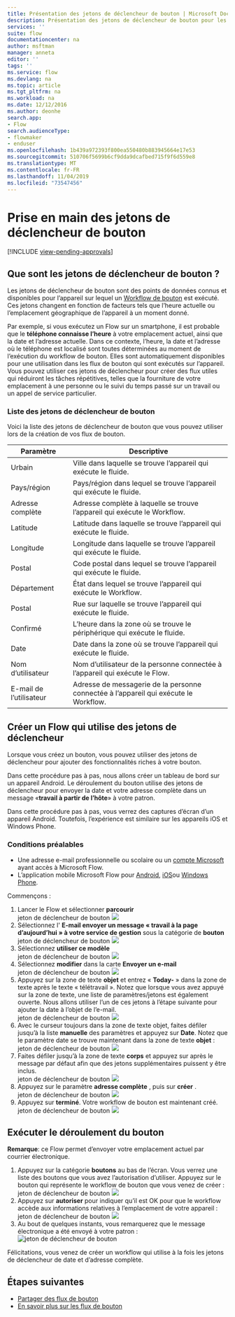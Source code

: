 ```yaml
---
title: Présentation des jetons de déclencheur de bouton | Microsoft Docs
description: Présentation des jetons de déclencheur de bouton pour les flux de bouton Microsoft.
services: ''
suite: flow
documentationcenter: na
author: msftman
manager: anneta
editor: ''
tags: ''
ms.service: flow
ms.devlang: na
ms.topic: article
ms.tgt_pltfrm: na
ms.workload: na
ms.date: 12/12/2016
ms.author: deonhe
search.app:
- Flow
search.audienceType:
- flowmaker
- enduser
ms.openlocfilehash: 1b439a972393f800ea550480b883945664e17e53
ms.sourcegitcommit: 510706f5699b6cf9dda9dcafbed715f9f6d559e8
ms.translationtype: MT
ms.contentlocale: fr-FR
ms.lasthandoff: 11/04/2019
ms.locfileid: "73547456"
---
```

# <a name="get-started-with-button-trigger-tokens"></a>Prise en main des jetons de déclencheur de bouton
[!INCLUDE [view-pending-approvals](includes/cc-rebrand.md)]
## <a name="what-are-button-trigger-tokens"></a>Que sont les jetons de déclencheur de bouton ?
Les jetons de déclencheur de bouton sont des points de données connus et disponibles pour l’appareil sur lequel un [Workflow de bouton](introduction-to-button-flows.md) est exécuté. Ces jetons changent en fonction de facteurs tels que l’heure actuelle ou l’emplacement géographique de l’appareil à un moment donné.  

Par exemple, si vous exécutez un Flow sur un smartphone, il est probable que le **téléphone connaisse l’heure** à votre emplacement actuel, ainsi que la date et l’adresse actuelle. Dans ce contexte, l’heure, la date et l’adresse où le téléphone est localisé sont toutes déterminées au moment de l’exécution du workflow de bouton. Elles sont automatiquement disponibles pour une utilisation dans les flux de bouton qui sont exécutés sur l’appareil. Vous pouvez utiliser ces jetons de déclencheur pour créer des flux utiles qui réduiront les tâches répétitives, telles que la fourniture de votre emplacement à une personne ou le suivi du temps passé sur un travail ou un appel de service particulier.

### <a name="list-of-button-trigger-tokens"></a>Liste des jetons de déclencheur de bouton
Voici la liste des jetons de déclencheur de bouton que vous pouvez utiliser lors de la création de vos flux de bouton.

| Paramètre | Descriptive |
| --- | --- |
| Urbain |Ville dans laquelle se trouve l’appareil qui exécute le fluide. |
| Pays/région |Pays/région dans lequel se trouve l’appareil qui exécute le fluide. |
| Adresse complète |Adresse complète à laquelle se trouve l’appareil qui exécute le Workflow. |
| Latitude |Latitude dans laquelle se trouve l’appareil qui exécute le fluide. |
| Longitude |Longitude dans laquelle se trouve l’appareil qui exécute le fluide. |
| Postal |Code postal dans lequel se trouve l’appareil qui exécute le fluide. |
| Département |État dans lequel se trouve l’appareil qui exécute le Workflow. |
| Postal |Rue sur laquelle se trouve l’appareil qui exécute le fluide. |
| Confirmé |L’heure dans la zone où se trouve le périphérique qui exécute le fluide. |
| Date |Date dans la zone où se trouve l’appareil qui exécute le fluide. |
| Nom d’utilisateur |Nom d’utilisateur de la personne connectée à l’appareil qui exécute le Flow. |
| E-mail de l’utilisateur |Adresse de messagerie de la personne connectée à l’appareil qui exécute le Workflow. |

## <a name="create-a-button-flow-that-uses-trigger-tokens"></a>Créer un Flow qui utilise des jetons de déclencheur
Lorsque vous créez un bouton, vous pouvez utiliser des jetons de déclencheur pour ajouter des fonctionnalités riches à votre bouton.

Dans cette procédure pas à pas, nous allons créer un tableau de bord sur un appareil Android. Le déroulement du bouton utilise des jetons de déclencheur pour envoyer la date et votre adresse complète dans un message «**travail à partir de l’hôte**» à votre patron.

Dans cette procédure pas à pas, vous verrez des captures d’écran d’un appareil Android. Toutefois, l’expérience est similaire sur les appareils iOS et Windows Phone.

### <a name="prerequisites"></a>Conditions préalables
* Une adresse e-mail professionnelle ou scolaire ou un [compte Microsoft](https://account.microsoft.com/about?refd=www.microsoft.com) ayant accès à Microsoft Flow.
* L’application mobile Microsoft Flow pour [Android](https://aka.ms/flowmobiledocsandroid), [iOS](https://aka.ms/flowmobiledocsios)ou [Windows Phone](https://aka.ms/flowmobilewindows).

Commençons :

1. Lancer le Flow et sélectionner **parcourir**   
   jeton de déclencheur de bouton ![](./media/introduction-to-button-trigger-tokens/1.png)  
2. Sélectionnez l' **E-mail envoyer un message « travail à la page d’aujourd’hui » à votre service de gestion** sous la catégorie de **bouton**   
   jeton de déclencheur de bouton ![](./media/introduction-to-button-trigger-tokens/2.png)  
3. Sélectionnez **utiliser ce modèle**  
   jeton de déclencheur de bouton ![](./media/introduction-to-button-trigger-tokens/3.png)  
4. Sélectionnez **modifier** dans la carte **Envoyer un e-mail**  
   jeton de déclencheur de bouton ![](./media/introduction-to-button-trigger-tokens/3-5.png)  
5. Appuyez sur la zone de texte **objet** et entrez « **Today-** » dans la zone de texte après le texte « télétravail ». Notez que lorsque vous avez appuyé sur la zone de texte, une liste de paramètres/jetons est également ouverte. Nous allons utiliser l’un de ces jetons à l’étape suivante pour ajouter la date à l’objet de l’e-mail.  
   jeton de déclencheur de bouton ![](./media/introduction-to-button-trigger-tokens/4.png)  
6. Avec le curseur toujours dans la zone de texte objet, faites défiler jusqu’à la liste **manuelle** des paramètres et appuyez sur **Date**. Notez que le paramètre date se trouve maintenant dans la zone de texte **objet** :  
   jeton de déclencheur de bouton ![](./media/introduction-to-button-trigger-tokens/6.png)  
7. Faites défiler jusqu’à la zone de texte **corps** et appuyez sur après le message par défaut afin que des jetons supplémentaires puissent y être inclus.  
   jeton de déclencheur de bouton ![](./media/introduction-to-button-trigger-tokens/7.png)  
8. Appuyez sur le paramètre **adresse complète** , puis sur **créer** .  
   jeton de déclencheur de bouton ![](./media/introduction-to-button-trigger-tokens/8.png)  
9. Appuyez sur **terminé**. Votre workflow de bouton est maintenant créé.  
   jeton de déclencheur de bouton ![](./media/introduction-to-button-trigger-tokens/9.png)  

## <a name="run-the-button-flow"></a>Exécuter le déroulement du bouton
**Remarque**: ce Flow permet d’envoyer votre emplacement actuel par courrier électronique.  

1. Appuyez sur la catégorie **boutons** au bas de l’écran. Vous verrez une liste des boutons que vous avez l’autorisation d’utiliser. Appuyez sur le bouton qui représente le workflow de bouton que vous venez de créer :  
   jeton de déclencheur de bouton ![](./media/introduction-to-button-trigger-tokens/10.png)  
2. Appuyez sur **autoriser** pour indiquer qu’il est OK pour que le workflow accède aux informations relatives à l’emplacement de votre appareil :  
   jeton de déclencheur de bouton ![](./media/introduction-to-button-trigger-tokens/11.png)  
3. Au bout de quelques instants, vous remarquerez que le message électronique a été envoyé à votre patron :  
   ![jeton de déclencheur de bouton](./media/introduction-to-button-trigger-tokens/12.png)  

Félicitations, vous venez de créer un workflow qui utilise à la fois les jetons de déclencheur de date et d’adresse complète. 

## <a name="next-steps"></a>Étapes suivantes
* [Partager des flux de bouton](share-buttons.md)
* [En savoir plus sur les flux de bouton](introduction-to-button-flows.md)
